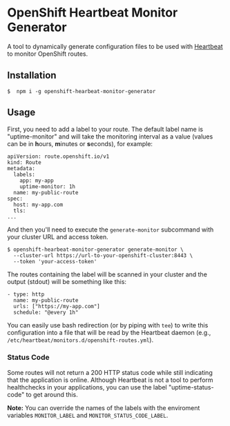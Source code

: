 # OpenShift Heartbeat Monitor Generator

A tool to dynamically generate configuration files to be used with [Heartbeat](https://www.elastic.co/beats/heartbeat) to monitor OpenShift routes.

## Installation

```
$  npm i -g openshift-hearbeat-monitor-generator
```

## Usage

First, you need to add a label to your route. The default label name is "uptime-monitor" and will take the monitoring interval as a value (values can be in **h**ours, **m**inutes or **s**econds), for example:

```
apiVersion: route.openshift.io/v1
kind: Route
metadata:
  labels:
    app: my-app
    uptime-monitor: 1h
  name: my-public-route
spec:
  host: my-app.com
  tls:
...
```

And then you'll need to execute the `generate-monitor` subcommand with your cluster URL and access token.

```
$ openshift-hearbeat-monitor-generator generate-monitor \
  --cluster-url https://url-to-your-openshift-cluster:8443 \
  --token 'your-access-token'
```

The routes containing the label will be scanned in your cluster and the output (stdout) will be something like this:

```
- type: http
  name: my-public-route
  urls: ["https://my-app.com"]
  schedule: "@every 1h"
```

You can easily use bash redirection (or by piping with `tee`) to write this configuration into a file that will be read by the Heartbeat daemon (e.g., `/etc/heartbeat/monitors.d/openshift-routes.yml`).

### Status Code

Some routes will not return a 200 HTTP status code while still indicating that the application is online. Although Heartbeat is not a tool to perform healthchecks in your applications, you can use the label "uptime-status-code" to get around this.

**Note:** You can override the names of the labels with the enviroment variables `MONITOR_LABEL` and `MONITOR_STATUS_CODE_LABEL`.
